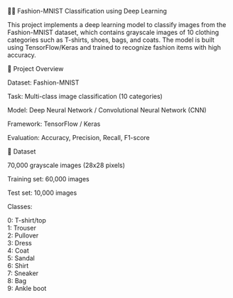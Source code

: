 🧥👟 Fashion-MNIST Classification using Deep Learning

This project implements a deep learning model to classify images from the Fashion-MNIST dataset, which contains grayscale images of 10 clothing categories such as T-shirts, shoes, bags, and coats. The model is built using TensorFlow/Keras and trained to recognize fashion items with high accuracy.

📌 Project Overview

Dataset: Fashion-MNIST

Task: Multi-class image classification (10 categories)

Model: Deep Neural Network / Convolutional Neural Network (CNN)

Framework: TensorFlow / Keras

Evaluation: Accuracy, Precision, Recall, F1-score

📂 Dataset

70,000 grayscale images (28x28 pixels)

Training set: 60,000 images

Test set: 10,000 images

Classes:

0: T-shirt/top  
1: Trouser  
2: Pullover  
3: Dress  
4: Coat  
5: Sandal  
6: Shirt  
7: Sneaker  
8: Bag  
9: Ankle boot  
